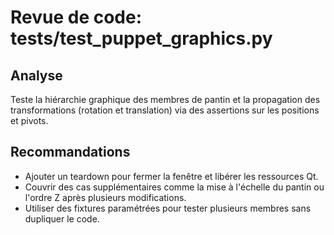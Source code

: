 # Revue de code: tests/test_puppet_graphics.py

## Analyse
Teste la hiérarchie graphique des membres de pantin et la propagation des transformations (rotation et translation) via des assertions sur les positions et pivots.

## Recommandations
- Ajouter un teardown pour fermer la fenêtre et libérer les ressources Qt.
- Couvrir des cas supplémentaires comme la mise à l'échelle du pantin ou l'ordre Z après plusieurs modifications.
- Utiliser des fixtures paramétrées pour tester plusieurs membres sans dupliquer le code.
